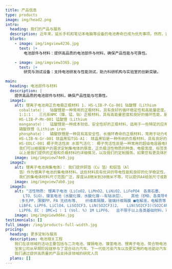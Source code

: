 ```yaml
---
title: 产品信息
type: products
image: img/head2.png
intro:
  heading: 我们的产品与服务
  description: 近年来，延长手机和笔记本电脑等设备的电池寿命已成为优先事项。然而，这一领域的研究成果不仅限于手机等设备的应用，还为混合动力汽车和其他需要“清洁”能源的设备的电池研究奠定了基础。我们密切关注能源市场的当前趋势、战略设备引入的需求以及其他设备的开发。
  blurbs:
    - image: img/imgview4236.jpg
      text: |+
        电池部件与材料：提供高品质的电池部件与材料，确保产品性能与可靠性。

    - image: img/imgview3365.jpg
      text: |+
        研究与测试设备：支持电池研发与性能测试，助力科研机构与实验室的创新突破。

main:
  heading: 电池部件与材料
  description: |
    提供高品质的电池部件与材料，确保产品性能与可靠性。
  image1:
    alt: 锂离子电池用正负电极正极材料 1. HS-LIB-P-Co-001 钴酸锂（Lithium
      cobaltate）：  钴酸锂是一种常用的正极材料，具有良好的循环稳定性和高能量密度。 2. HS-LIB-P-NMC-001 三元系 NMC
      1:1:1：  三元系NMC（镍、锰、钴）正极材料，具有高能量密度和良好的循环性能，是目前锂离子电池中常用的正极材料之一。 3.
      HS-LIB-P-Mn-001 锰酸锂（Lithium
      manganate）：  锰酸锂是一种成本较低、安全性好的正极材料，适用于一些特定的应用场景。 4. HS-LIB-P-LFP-001
      磷酸铁锂（Lithium iron
      phosphate）：  磷酸铁锂是一种具有高安全性、长循环寿命的正极材料，常用于动力电池和储能电池。  负极材料 1.
      HS-LIB-N-Gr-001 球晶黑铅TSG-A1： 球晶黑铅是一种传统的负极材料，具有良好的导电性和较高的理论容量。  EDLC电极材料 1.
      HS-EDLC-001 椰子壳活性炭 水蒸气活化： 椰子壳活性炭是一种常用的超级电容器电极材料，具有高比表面积和良好的导电性。  定制服务
      我们可以根据客户的需求定制集电体的厚度、正负极活性物质的种类、电极宽度、标签宽度以及是否需要压制等参数，以满足不同的应用需求。
      以上是我们提供的正极和负极材料的详细情况，以及我们的定制服务。如果您有更具体的需求或疑问，请随时联系我们。
    image: img/imgview74e0.jpg
  image2:
    alt: 锂离子电池用集电体）： 我们提供铜箔（Cu 箔）和铝箔（Al
      箔）作为锂离子电池的集电体材料。这些材料具有优异的导电性能和良好的化学稳定性，适用于正极和负极的制作  除了上述材料，我们还提供镍箔、钛箔、不锈钢箔、铝蚀刻箔、镍带和铝带。这些材料可以根据不同的应用需求进行定制，以满足特定电池技术的要求
      我们的集电体材料尺寸范围广泛，厚度从8微米到30微米不等，可以提供A4纸张尺寸或数百米至数千米的卷状材料，以适应您的具体应用需求。如果您有特定的技术规格或应用场景，请随时联系我们，我们将根据您的需求提供定制化的解决方案
    image: img/imgview7ab0.jpg
  image3:
    alt: "活性物质: 锂离子电池（LiCoO2、LiMnO2、LiNiO2、LiFePO4　各类石墨、
      　LTO、SiO）、镍氢电池（水酸化镍、水酸化镍--有钴涂层）、 　其他（EMD、各类导电材料，粘结材料、活性炭） ■隔膜
      :多孔PP、薄膜PP、PA 无纺布等、 　纤维素隔膜，玻璃纤维隔膜 ■电解液，电解质等 :
      LiBF4、LiPF6、LiClO4、LiSO3CF3、LiN(SO2CF3)2、 　LiN(SO2CF3)(SO2C4F9)　1M
      LiPF6、EC : DMC=1 : 1 (Vol. %) 1M LiPF6、  且不限于以上各类基础材料，欢迎垂询。"
    image: img/imgview9d4e.jpg
testimonials: []
full_image: /img/products-full-width.jpg
pricing:
  heading: 更多定制与服务
  description: 电池相关工程
    我们在该领域的活动主要包括与二次电池、镍镉电池、镍氢电池、锂离子电池、聚合物电池、双电解电容器、燃料电池和太阳能电池等开发和生产设备相关的工程，以及相关材料和部件的销售。  能源相关技术
    宝泉公司从早期阶段就参与了混合动力汽车、下一代低污染汽车以及更实用的电池驱动汽车的开发。通过收集来自全球能源存储领域的信息，我们为客户提供高水平的技术服务。  生物科学
    我们通过提供高质量的产品支持该领域的研究人员
  plans: []
---
```

